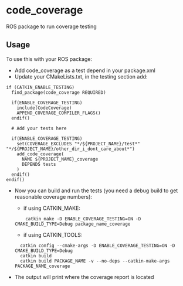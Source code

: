 # code_coverage

ROS package to run coverage testing

## Usage
To use this with your ROS package:

 * Add code_coverage as a test depend in your package.xml
 * Update your CMakeLists.txt, in the testing section add:
```
if (CATKIN_ENABLE_TESTING)
  find_package(code_coverage REQUIRED)

  if(ENABLE_COVERAGE_TESTING)
    include(CodeCoverage)
    APPEND_COVERAGE_COMPILER_FLAGS()
  endif()

  # Add your tests here

  if(ENABLE_COVERAGE_TESTING)
    set(COVERAGE_EXCLUDES "*/${PROJECT_NAME}/test*" "*/${PROJECT_NAME}/other_dir_i_dont_care_about*")
    add_code_coverage(
      NAME ${PROJECT_NAME}_coverage
      DEPENDS tests
    )
  endif()
endif()
```

* Now you can build and run the tests (you need a debug build to get reasonable coverage numbers):

  - if using CATKIN_MAKE:
  ```
      catkin_make -D ENABLE_COVERAGE_TESTING=ON -D CMAKE_BUILD_TYPE=Debug package_name_coverage
  ```
  - if using CATKIN_TOOLS:
  ```
    catkin config --cmake-args -D ENABLE_COVERAGE_TESTING=ON -D CMAKE_BUILD_TYPE=Debug
    catkin build
    catkin build PACKAGE_NAME -v --no-deps --catkin-make-args PACKAGE_NAME_coverage 
  ```

* The output will print where the coverage report is located
